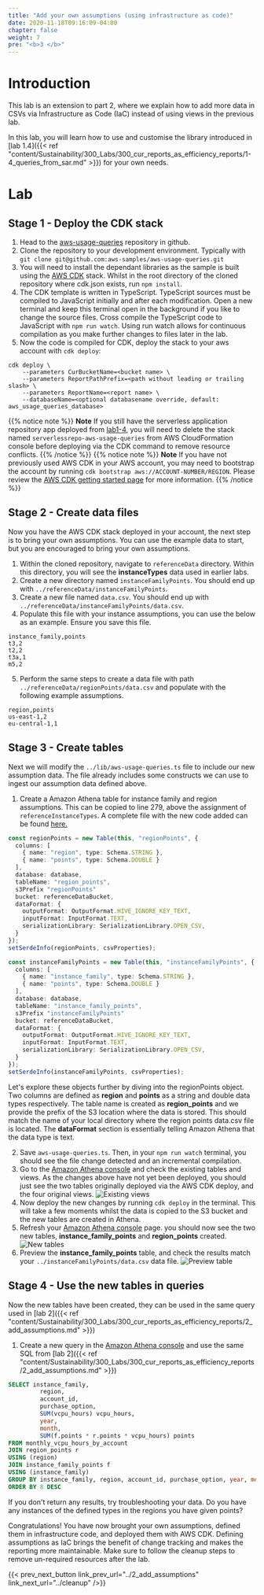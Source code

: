 ```yaml
---
title: "Add your own assumptions (using infrastructure as code)"
date: 2020-11-18T09:16:09-04:00
chapter: false
weight: 7
pre: "<b>3 </b>"
---
```


# Introduction

This lab is an extension to part 2, where we explain how to add more data in CSVs via Infrastructure as Code (IaC) instead of using views in the previous lab.

In this lab, you will learn how to use and customise the library introduced in [lab 1.4]({{< ref "content/Sustainability/300_Labs/300_cur_reports_as_efficiency_reports/1-4_queries_from_sar.md" >}}) for your own needs.

# Lab
## Stage 1 - Deploy the CDK stack

1. Head to the [aws-usage-queries](https://github.com/aws-samples/aws-usage-queries) repository in github.
2. Clone the repository to your development environment. Typically with `git clone git@github.com:aws-samples/aws-usage-queries.git`
3. You will need to install the dependant libraries as the sample is built using the [AWS CDK](https://docs.aws.amazon.com/cdk/latest/guide/home.html) stack. Whilst in the root directory of the cloned repository where cdk.json exists, run `npm install`.
4. The CDK template is written in TypeScript. TypeScript sources must be compiled to JavaScript initially and after each modification. Open a new terminal and keep this terminal open in the background if you like to change the source files. Cross compile the TypeScript code to JavaScript with `npm run watch`. Using run watch allows for continuous compilation as you make further changes to files later in the lab.
5. Now the code is compiled for CDK, deploy the stack to your aws account with `cdk deploy`:
```
cdk deploy \
    --parameters CurBucketName=<bucket name> \
    --parameters ReportPathPrefix=<path without leading or trailing slash> \
    --parameters ReportName=<report name> \
    --databaseName=<optional databasename override, default: aws_usage_queries_database>
```
{{% notice note %}}
**Note** If you still have the serverless application repository app deployed from [lab1-4](), you will need to delete the stack named `serverlessrepo-aws-usage-queries` from AWS CloudFormation console before deploying via the CDK command to remove resource conflicts.
{{% /notice %}}
{{% notice note %}}
**Note** If you have not previously used AWS CDK in your AWS account, you may need to bootstrap the account by running `cdk bootstrap aws://ACCOUNT-NUMBER/REGION`. Please review the [AWS CDK getting started page](https://docs.aws.amazon.com/cdk/latest/guide/getting_started.html) for more information.
{{% /notice %}}

## Stage 2 - Create data files
Now you have the AWS CDK stack deployed in your account, the next step is to bring your own assumptions. You can use the example data to start, but you are encouraged to bring your own assumptions.

1. Within the cloned repository, navigate to `referenceData` directory. Within this directory, you will see the **instanceTypes** data used in earlier labs.
2. Create a new directory named `instanceFamilyPoints`. You should end up with `../referenceData/instanceFamilyPoints`.
3. Create a new file named `data.csv`. You should end up with `../referenceData/instanceFamilyPoints/data.csv`.
4. Populate this file with your instance assumptions, you can use the below as an example. Ensure you save this file.
```
instance_family,points
t3,2
t2,2
t3a,1
m5,2
```
5. Perform the same steps to create a data file with path `../referenceData/regionPoints/data.csv` and populate with the following example assumptions.
```
region,points
us-east-1,2
eu-central-1,1
```

## Stage 3 - Create tables
Next we will modify the `../lib/aws-usage-queries.ts` file to include our new assumption data. The file already includes some constructs we can use to ingest our assumption data defined above.

1. Create a Amazon Athena table for instance family and region assumptions. This can be copied to line 279, above the assignment of `referenceInstanceTypes`. A complete file with the new code added can be found [here.](/Sustainability/300_cur_reports_as_efficiency_reports/lab3/code/aws-usage-queries.ts")
```typescript
const regionPoints = new Table(this, "regionPoints", {
  columns: [
    { name: "region", type: Schema.STRING },
    { name: "points", type: Schema.DOUBLE }
  ],
  database: database,
  tableName: "region_points",
  s3Prefix "regionPoints"
  bucket: referenceDataBucket,
  dataFormat: {
    outputFormat: OutputFormat.HIVE_IGNORE_KEY_TEXT,
    inputFormat: InputFormat.TEXT,
    serializationLibrary: SerializationLibrary.OPEN_CSV,
  }
});
setSerdeInfo(regionPoints, csvProperties);

const instanceFamilyPoints = new Table(this, "instanceFamilyPoints", {
  columns: [
    { name: "instance_family", type: Schema.STRING },
    { name: "points", type: Schema.DOUBLE }
  ],
  database: database,
  tableName: "instance_family_points",
  s3Prefix "instanceFamilyPoints"
  bucket: referenceDataBucket,
  dataFormat: {
    outputFormat: OutputFormat.HIVE_IGNORE_KEY_TEXT,
    inputFormat: InputFormat.TEXT,
    serializationLibrary: SerializationLibrary.OPEN_CSV,
  }
});
setSerdeInfo(instanceFamilyPoints, csvProperties);
```
Let's explore these objects further by diving into the regionPoints object. Two columns are defined as **region** and **points** as a string and double data types respectively. The table name is created as **region_points** and we provide the prefix of the S3 location where the data is stored. This should match the name of your local directory where the region points data.csv file is located. The **dataFormat** section is essentially telling Amazon Athena that the data type is text.

2. Save `aws-usage-queries.ts`. Then, in your `npm run watch` terminal, you should see the file change detected and an incremental compilation.
3. Go to the [Amazon Athena console](https://console.aws.amazon.com/athena/home?force#query) and check the existing tables and views. As the changes above have not yet been deployed, you should just see the two tables originally deployed via the AWS CDK deploy, and the four original views.
![Existing views](/Sustainability/300_cur_reports_as_efficiency_reports/lab3/images/existing_views.png)
4. Now deploy the new changes by running `cdk deploy` in the terminal. This will take a few moments whilst the data is copied to the S3 bucket and the new tables are created in Athena.
5. Refresh your [Amazon Athena console](https://console.aws.amazon.com/athena/home?force#query) page. you should now see the two new tables, **instance_family_points** and **region_points** created.
![New tables](/Sustainability/300_cur_reports_as_efficiency_reports/lab3/images/new_tables.png)
6. Preview the **instance_family_points** table, and check the results match your `../instanceFamilyPoints/data.csv` data file.
![Preview table](/Sustainability/300_cur_reports_as_efficiency_reports/lab3/images/preview_table.png)

## Stage 4 - Use the new tables in queries
Now the new tables have been created, they can be used in the same query used in [lab 2]({{< ref "content/Sustainability/300_Labs/300_cur_reports_as_efficiency_reports/2_add_assumptions.md" >}})

1. Create a new query in the [Amazon Athena console](https://console.aws.amazon.com/athena/home?force#query) and use the same SQL from [lab 2]({{< ref "content/Sustainability/300_Labs/300_cur_reports_as_efficiency_reports/2_add_assumptions.md" >}})
```sql
SELECT instance_family,
         region,
         account_id,
         purchase_option,
         SUM(vcpu_hours) vcpu_hours,
         year,
         month,
         SUM(f.points * r.points * vcpu_hours) points
FROM monthly_vcpu_hours_by_account
JOIN region_points r
USING (region)
JOIN instance_family_points f
USING (instance_family)
GROUP BY instance_family, region, account_id, purchase_option, year, month
ORDER BY 8 DESC
```
If you don't return any results, try troubleshooting your data. Do you have any instances of the defined types in the regions you have given points?


Congratulations! You have now brought your own assumptions, defined them in infrastructure code, and deployed them with AWS CDK. Defining assumptions as IaC brings the benefit of change tracking and makes the reporting more maintainable. Make sure to follow the cleanup steps to remove un-required resources after the lab.

{{< prev_next_button link_prev_url="../2_add_assumptions" link_next_url="../cleanup" />}}
